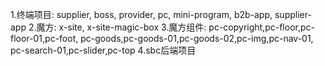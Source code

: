 1.终端项目: supplier, boss, provider, pc, mini-program, b2b-app, supplier-app
2.魔方: x-site, x-site-magic-box
3.魔方组件: pc-copyright,pc-floor,pc-floor-01,pc-foot,
           pc-goods,pc-goods-01,pc-goods-02,pc-img,pc-nav-01,
           pc-search-01,pc-slider,pc-top
4.sbc后端项目


